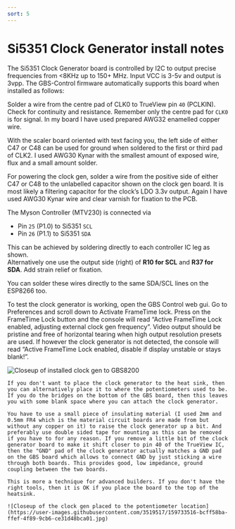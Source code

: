 ```yaml
---
sort: 5
---
```


# Si5351 Clock Generator install notes

The Si5351 Clock Generator board is controlled by I2C to output precise frequencies from <8KHz up to 150+ MHz.  Input VCC is 3-5v and output is 3vpp.  The GBS-Control firmware automatically supports this board when installed as follows:

Solder a wire from the centre pad of CLK0 to TrueView pin `40` (PCLKIN).  Check for continuity and resistance.  Remember only the centre pad for `CLK0` is for signal.  In my board I have used prepared AWG32 enamelled copper wire.

With the scaler board oriented with text facing you, the left side of either C47 or C48 can be used for ground when soldered to the first or third pad of CLK2.  I used AWG30 Kynar with the smallest amount of exposed wire, flux and a small amount solder.  

For powering the clock gen, solder a wire from the positive side of either C47 or C48 to the unlabelled capacitor shown on the clock gen board.  It is most likely a filtering capacitor for the clock’s LDO 3.3v output.  Again I have used AWG30 Kynar wire and clear varnish for fixation to the PCB. 

The Myson Controller (MTV230) is connected via 
- Pin `25` (P1.0) to Si5351 `SCL` 
- Pin `26` (P1.1) to Si5351 `SDA`

This can be achieved by soldering directly to each controller IC leg as shown.  
Alternatively one use the output side (right) of **R10 for SCL** and **R37 for SDA**.  Add strain relief or fixation. 

You can solder these wires directly to the same SDA/SCL lines on the ESP8266 too.

To test the clock generator is working, open the GBS Control web gui.  Go to Preferences and scroll down to Activate FrameTime lock.  Press on the FrameTime Lock button and the console will read “Active FrameTime Lock enabled, adjusting external clock gen frequency”.  Video output should be pristine and free of horizontal tearing when high output resolution presets are used. If however the clock generator is not detected, the console will read “Active FrameTime Lock enabled, disable if display unstable or stays blank!”.

<span class="anim-fade-in">

![Closeup of installed clock gen to GBS8200](https://i.imgur.com/bAtlD6Ah.jpg)

</span>

<span class="anim-fade-in">

```tip
If you don't want to place the clock generator to the heat sink, then you can alternatively place it to where the potentiometers used to be. If you do the bridges on the bottom of the GBS board, then this leaves you with some blank space where you can attach the clock generator.

You have to use a small piece of insulating material (I used 2mm and 0.5mm FR4 which is the material circuit boards are made from but without any copper on it) to raise the clock generator up a bit. And preferably use double sided tape for mounting as this can be removed if you have to for any reason. If you remove a little bit of the clock generator board to make it shift closer to pin 40 of the TrueView IC, then the "GND" pad of the clock generator actually matches a GND pad on the GBS board which allows to connect GND by just sticking a wire through both boards. This provides good, low impedance, ground coupling between the two boards.

This is more a technique for advanced builders. If you don't have the right tools, then it is OK if you place the board to the top of the heatsink.

![Closeup of the clock gen placed to the potentiometer location](https://user-images.githubusercontent.com/3519517/159733516-bcff58ba-ffef-4f89-9cb6-ce31d48bca01.jpg)

```

</span>
